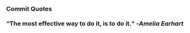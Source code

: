 ### Commit Quotes <br> <br> <q>The most effective way to do it, is to do it.</q> -<em>Amelia Earhart</em>
